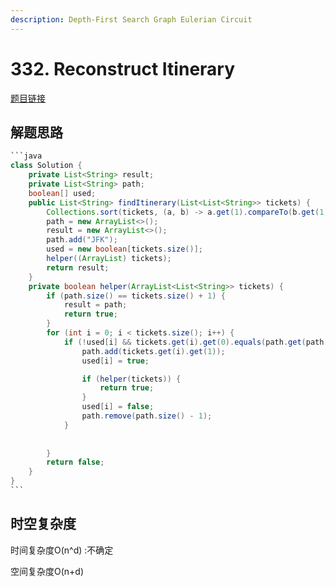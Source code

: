 ```yaml
---
description: Depth-First Search Graph Eulerian Circuit
---
```


# 332. Reconstruct Itinerary

[题目链接](https://leetcode.com/problems/reconstruct-itinerary/description/)

## 解题思路

````java
```java
class Solution {
    private List<String> result;
    private List<String> path;
    boolean[] used;
    public List<String> findItinerary(List<List<String>> tickets) {
        Collections.sort(tickets, (a, b) -> a.get(1).compareTo(b.get(1)));
        path = new ArrayList<>();
        result = new ArrayList<>();
        path.add("JFK");
        used = new boolean[tickets.size()];
        helper((ArrayList) tickets);
        return result;
    }
    private boolean helper(ArrayList<List<String>> tickets) {
        if (path.size() == tickets.size() + 1) {
            result = path;
            return true;
        }
        for (int i = 0; i < tickets.size(); i++) {
            if (!used[i] && tickets.get(i).get(0).equals(path.get(path.size() - 1))) {
                path.add(tickets.get(i).get(1));
                used[i] = true;

                if (helper(tickets)) {
                    return true;
                }
                used[i] = false;
                path.remove(path.size() - 1);
            }
            
            
        }
        return false;
    }
}
```
````

## 时空复杂度

时间复杂度O(n^d) :不确定

空间复杂度O(n+d)

